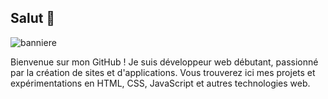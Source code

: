 ## Salut 👋

![banniere](https://cdn.discordapp.com/attachments/837427288101879859/1332263527318294538/Picsart_github.jpg?ex=67949e99&is=67934d19&hm=57f5c2d459d29b53cbe2b80284b3ba1703febc6541f3786a85b940534aabb613&)

Bienvenue sur mon GitHub !
Je suis développeur web débutant, passionné par la création de sites et d'applications. Vous trouverez ici mes projets et expérimentations en HTML, CSS, JavaScript et autres technologies web.
